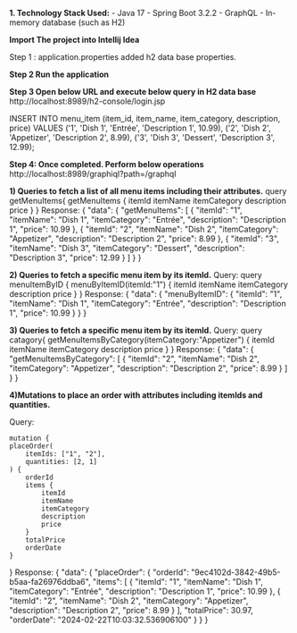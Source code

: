 **1. Technology Stack Used:**
    - Java 17
    - Spring Boot 3.2.2
    - GraphQL
    - In-memory database (such as H2)

**Import The project into Intellij Idea**

Step 1 :
application.properties added h2 data base properties.

**Step 2
Run the application**

**Step 3
Open below URL and execute below query in H2 data base**
http://localhost:8989/h2-console/login.jsp

INSERT INTO menu_item (item_id, item_name, item_category, description, price) VALUES
('1', 'Dish 1', 'Entrée', 'Description 1', 10.99),
('2', 'Dish 2', 'Appetizer', 'Description 2', 8.99),
('3', 'Dish 3', 'Dessert', 'Description 3', 12.99);

**Step 4: Once completed. Perform below operations**
http://localhost:8989/graphiql?path=/graphql

**1) Queries to fetch a list of all menu items including their attributes.**
   query getMenuItems{
   getMenuItems {
   itemId
   itemName
   itemCategory
   description
   price
   }
   }
   Response:
   {
   "data": {
   "getMenuItems": [
   {
   "itemId": "1",
   "itemName": "Dish 1",
   "itemCategory": "Entrée",
   "description": "Description 1",
   "price": 10.99
   },
   {
   "itemId": "2",
   "itemName": "Dish 2",
   "itemCategory": "Appetizer",
   "description": "Description 2",
   "price": 8.99
   },
   {
   "itemId": "3",
   "itemName": "Dish 3",
   "itemCategory": "Dessert",
   "description": "Description 3",
   "price": 12.99
   }
   ]
   }
   }

**2) Queries to fetch a specific menu item by its itemId.**
   Query:
   query menuItemByID {
   menuByItemID(itemId:"1") {
   itemId
   itemName
   itemCategory
   description
   price
   }
   }
   Response:
   {
   "data": {
   "menuByItemID": {
   "itemId": "1",
   "itemName": "Dish 1",
   "itemCategory": "Entrée",
   "description": "Description 1",
   "price": 10.99
   }
   }
   }

**3) Queries to fetch a specific menu item by its itemId.**
   Query:
   query catagory{
   getMenuItemsByCategory(itemCategory:"Appetizer") {
   itemId
   itemName
   itemCategory
   description
   price
   }
   }
   Response:
   {
   "data": {
   "getMenuItemsByCategory": [
   {
   "itemId": "2",
   "itemName": "Dish 2",
   "itemCategory": "Appetizer",
   "description": "Description 2",
   "price": 8.99
   }
   ]
   }
   }

**4)Mutations to place an order with attributes including itemIds and quantities.**

Query:

	mutation {
    placeOrder(
        itemIds: ["1", "2"],
        quantities: [2, 1]
    ) {
        orderId
        items {
            itemId
            itemName
            itemCategory
            description
            price
        }
        totalPrice
        orderDate
    }

}
Response:
{
"data": {
"placeOrder": {
"orderId": "9ec4102d-3842-49b5-b5aa-fa26976ddba6",
"items": [
{
"itemId": "1",
"itemName": "Dish 1",
"itemCategory": "Entrée",
"description": "Description 1",
"price": 10.99
},
{
"itemId": "2",
"itemName": "Dish 2",
"itemCategory": "Appetizer",
"description": "Description 2",
"price": 8.99
}
],
"totalPrice": 30.97,
"orderDate": "2024-02-22T10:03:32.536906100"
}
}
}

